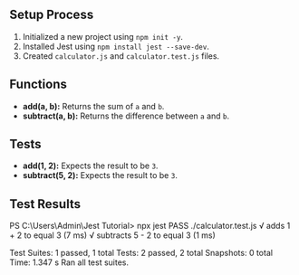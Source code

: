 

## Setup Process
1. Initialized a new project using `npm init -y`.
2. Installed Jest using `npm install jest --save-dev`.
3. Created `calculator.js` and `calculator.test.js` files.

## Functions
- **add(a, b):** Returns the sum of `a` and `b`.
- **subtract(a, b):** Returns the difference between `a` and `b`.

## Tests
- **add(1, 2):** Expects the result to be `3`.
- **subtract(5, 2):** Expects the result to be `3`.

## Test Results
PS C:\Users\Admin\Jest Tutorial> npx jest
 PASS  ./calculator.test.js
  √ adds 1 + 2 to equal 3 (7 ms)
  √ subtracts 5 - 2 to equal 3 (1 ms)

Test Suites: 1 passed, 1 total
Tests:       2 passed, 2 total
Snapshots:   0 total
Time:        1.347 s
Ran all test suites.
